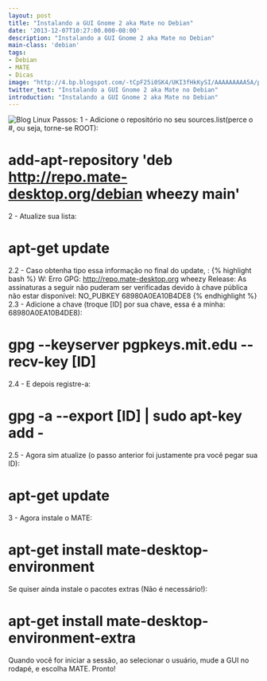 ```yaml
---
layout: post
title: "Instalando a GUI Gnome 2 aka Mate no Debian"
date: '2013-12-07T10:27:00.000-08:00'
description: "Instalando a GUI Gnome 2 aka Mate no Debian"
main-class: 'debian'
tags:
- Debian
- MATE
- Dicas
image: "http://4.bp.blogspot.com/-tCpF25i0SK4/UKI3fHkKySI/AAAAAAAAA5A/pMv9x7UUNDA/s72-c/mateicon.png"
twitter_text: "Instalando a GUI Gnome 2 aka Mate no Debian"
introduction: "Instalando a GUI Gnome 2 aka Mate no Debian"
---
```

![Blog Linux](http://4.bp.blogspot.com/-tCpF25i0SK4/UKI3fHkKySI/AAAAAAAAA5A/pMv9x7UUNDA/s320/mateicon.png "Blog Linux")
Passos:
1 - Adicione o repositório no seu sources.list(perce o #, ou seja, torne-se ROOT):
#  add-apt-repository 'deb http://repo.mate-desktop.org/debian wheezy main' 
2 - Atualize sua lista:
# apt-get update 
2.2 - Caso obtenha tipo essa informação no final do update, :
{% highlight bash %}
W: Erro GPG: http://repo.mate-desktop.org wheezy Release: As assinaturas a seguir não puderam ser verificadas devido à chave pública não estar disponível: NO_PUBKEY 68980A0EA10B4DE8
{% endhighlight %}
2.3 - Adicione a chave (troque [ID] por sua chave, essa é a minha: 68980A0EA10B4DE8):
# gpg --keyserver pgpkeys.mit.edu --recv-key [ID] 
2.4 - E depois registre-a:
# gpg -a --export [ID] | sudo apt-key add - 
2.5 - Agora sim atualize (o passo anterior foi justamente pra você pegar sua ID):
# apt-get update 
3 - Agora instale o MATE:
# apt-get install mate-desktop-environment 
Se quiser ainda instale o pacotes extras (Não é necessário!):
# apt-get install mate-desktop-environment-extra 
Quando você for iniciar a sessão, ao selecionar o usuário, mude a GUI no rodapé, e escolha MATE.
Pronto!
